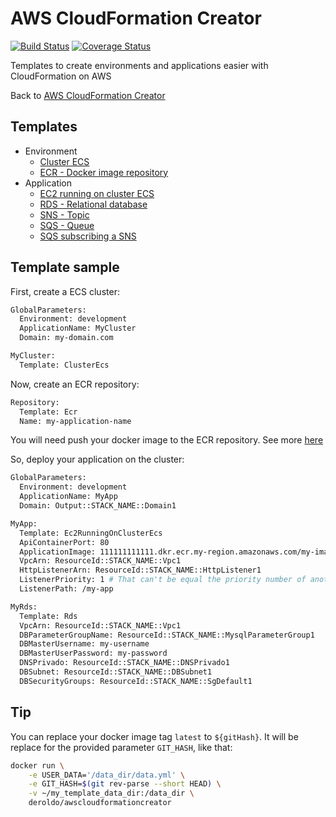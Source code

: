# AWS CloudFormation Creator

[![Build Status](https://travis-ci.org/deroldo/AwsCloudFormationCreator.svg?branch=master)](https://travis-ci.org/deroldo/AwsCloudFormationCreator)
[![Coverage Status](https://coveralls.io/repos/github/deroldo/AwsCloudFormationCreator/badge.svg?branch=master)](https://coveralls.io/github/deroldo/AwsCloudFormationCreator)

Templates to create environments and applications easier with CloudFormation on AWS

Back to <a href='https://github.com/deroldo/AwsCloudFormationCreator'>AWS CloudFormation Creator</a>

## Templates
<ul>
    <li>
        Environment
        <ul>
            <li>
                <a href='/templates/environment/cluster-ecs.yml'>Cluster ECS</a>
            </li>
            <li>
                <a href='/templates/environment/ecr.yml'>ECR - Docker image repository</a>
            </li>
        </ul>
    </li>
    <li>
        Application
        <ul>
            <li>
                <a href='/templates/application/ec2-running-on-cluster-ecs.yml'>EC2 running on cluster ECS</a>
            </li>
            <li>
                <a href='/templates/application/rds.yml'>RDS - Relational database</a>
            </li>
            <li>
                <a href='/templates/application/sns.yml'>SNS - Topic</a>
            </li>
            <li>
                <a href='/templates/application/sqs.yml'>SQS - Queue</a>
            </li>
            <li>
                <a href='/templates/application/sns_and_sqs.yml'>SQS subscribing a SNS</a>
            </li>
        </ul>
    </li>
</ul>

## Template sample

First, create a ECS cluster:
```bash
GlobalParameters:
  Environment: development
  ApplicationName: MyCluster
  Domain: my-domain.com

MyCluster:
  Template: ClusterEcs
```

Now, create an ECR repository:
```bash
Repository:
  Template: Ecr
  Name: my-application-name
```
You will need push your docker image to the ECR repository. See more <a href='https://docs.aws.amazon.com/AmazonECR/latest/userguide/docker-push-ecr-image.html'>here</a>

So, deploy your application on the cluster:
```bash
GlobalParameters:
  Environment: development
  ApplicationName: MyApp
  Domain: Output::STACK_NAME::Domain1

MyApp:
  Template: Ec2RunningOnClusterEcs
  ApiContainerPort: 80
  ApplicationImage: 111111111111.dkr.ecr.my-region.amazonaws.com/my-image:latest
  VpcArn: ResourceId::STACK_NAME::Vpc1
  HttpListenerArn: ResourceId::STACK_NAME::HttpListener1
  ListenerPriority: 1 # That can't be equal the priority number of another container
  ListenerPath: /my-app

MyRds:
  Template: Rds
  VpcArn: ResourceId::STACK_NAME::Vpc1
  DBParameterGroupName: ResourceId::STACK_NAME::MysqlParameterGroup1
  DBMasterUsername: my-username
  DBMasterUserPassword: my-password
  DNSPrivado: ResourceId::STACK_NAME::DNSPrivado1
  DBSubnet: ResourceId::STACK_NAME::DBSubnet1
  DBSecurityGroups: ResourceId::STACK_NAME::SgDefault1
```

## Tip

You can replace your docker image tag `latest` to `${gitHash}`. It will be replace for the provided parameter `GIT_HASH`, like that:

```bash
docker run \
    -e USER_DATA='/data_dir/data.yml' \
    -e GIT_HASH=$(git rev-parse --short HEAD) \
    -v ~/my_template_data_dir:/data_dir \
    deroldo/awscloudformationcreator
```